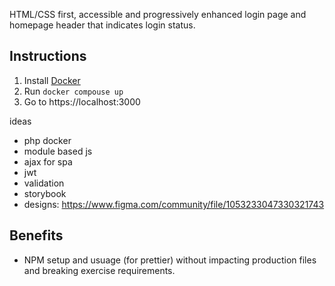 HTML/CSS first, accessible and progressively enhanced login page and homepage header that indicates login status.

## Instructions

1. Install [Docker](https://docs.docker.com/engine/install/)
2. Run `docker compouse up`
3. Go to https://localhost:3000

ideas

- php docker
- module based js
- ajax for spa
- jwt
- validation
- storybook
- designs: https://www.figma.com/community/file/1053233047330321743

## Benefits

- NPM setup and usuage (for prettier) without impacting production files and breaking exercise requirements.
